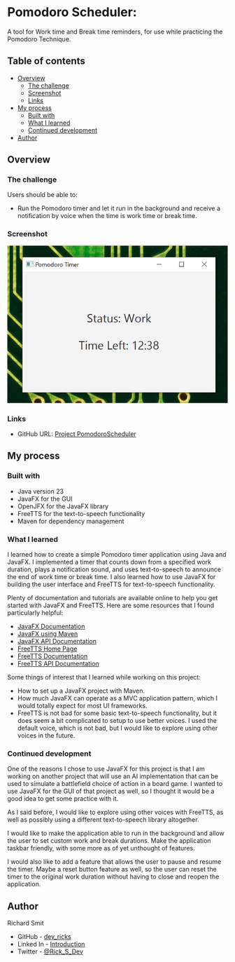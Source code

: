 # Pomodoro Scheduler: 

A tool for Work time and Break time reminders, for use while practicing the Pomodoro Technique.

## Table of contents

- [Overview](#overview)
    - [The challenge](#the-challenge)
    - [Screenshot](#screenshot)
    - [Links](#links)
- [My process](#my-process)
    - [Built with](#built-with)
    - [What I learned](#what-i-learned)
    - [Continued development](#continued-development)
- [Author](#author)

## Overview

### The challenge

Users should be able to:

- Run the Pomodoro timer and let it run in the background and receive a notification by voice when the time is work time or break time.

### Screenshot

![](/images/PomodoroApp.png)

### Links

- GitHub URL: [Project PomodoroScheduler](https://github.com/dev-ricks/PomodoroScheduler)

## My process

### Built with

- Java version 23
- JavaFX for the GUI
- OpenJFX for the JavaFX library
- FreeTTS for the text-to-speech functionality
- Maven for dependency management

### What I learned

I learned how to create a simple Pomodoro timer application using Java and JavaFX. I implemented a timer that counts down from a specified work duration, plays a notification sound, and uses text-to-speech to announce the end of work time or break time. I also learned how to use JavaFX for building the user interface and FreeTTS for text-to-speech functionality.

Plenty of documentation and tutorials are available online to help you get started with JavaFX and FreeTTS. Here are some resources that I found particularly helpful:

- [JavaFX Documentation](https://openjfx.io/openjfx-docs/)
- [JavaFX using Maven](https://openjfx.io/openjfx-docs/index.html#maven)
- [JavaFX API Documentation](https://openjfx.io/javadoc/23/)
- [FreeTTS Home Page](https://freetts.sourceforge.net/)
- [FreeTTS Documentation](https://freetts.sourceforge.net/docs/index.php)
- [FreeTTS API Documentation](https://freetts.sourceforge.io/javadoc/index.html)

Some things of interest that I learned while working on this project:
- How to set up a JavaFX project with Maven.
- How much JavaFX can operate as a MVC application pattern, which I would totally expect for most UI frameworks.
- FreeTTS is not bad for some basic text-to-speech functionality, but it does seem a bit complicated to setup to use better voices. I used the default voice, which is not bad, but I would like to explore using other voices in the future.

### Continued development

One of the reasons I chose to use JavaFX for this project is that I am working on another project that will use an AI implementation that can be used to simulate a battlefield choice of action in a board game. I wanted to use JavaFX for the GUI of that project as well, so I thought it would be a good idea to get some practice with it.

As I said before, I would like to explore using other voices with FreeTTS, as well as possibly using a different text-to-speech library altogether.

I would like to make the application able to run in the background and allow the user to set custom work and break durations. Make the application taskbar friendly, with some more as of yet unthought of features.

I would also like to add a feature that allows the user to pause and resume the timer. Maybe a
reset button feature as well, so the user can reset the timer to the original work duration without having to close and reopen the application.

## Author
Richard Smit

- GitHub - [dev_ricks](https://github.com/dev-ricks?tab=repositories)
- Linked In - [Introduction](https://www.linkedin.com/in/richard-smit-1a811b87/)
- Twitter - [@Rick_S_Dev](https://x.com/Rick_S_Dev)
